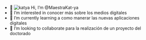 
- 👋 ![katya ](https://github.com/MaestraKat-ya/MaestraKat-ya/assets/163678245/9a8e9b79-feac-46e0-a5a5-01feaa461dd0)
Hi, I’m @MaestraKat-ya
- 👀 I’m interested in conocer más sobre los medios digitales
- 🌱 I’m currently learning a como manerar las nuevas aplicaciones digitales 
- 💞️ I’m looking to collaborate para la realización de un proyecto del doctorado 


<!---
MaestraKat-ya/MaestraKat-ya is a ✨ special ✨ repository because its `README.md` (this file) appears on your GitHub profile.
You can click the Preview link to take a look at your changes.
--->
